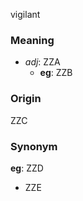 vigilant
### Meaning
+ _adj_: ZZA
    + __eg__: ZZB

### Origin

ZZC

### Synonym

__eg__: ZZD

+ ZZE


